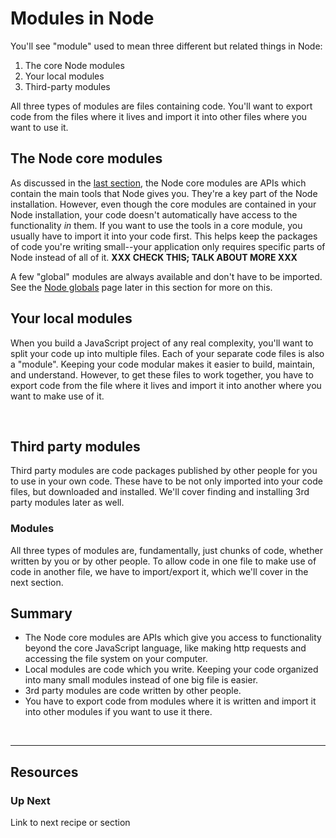 # Modules in Node

You'll see "module" used to mean three different but related things in Node: 
1) The core Node modules
2) Your local modules
3) Third-party modules

All three types of modules are files containing code. You'll want to export code from the files where it lives and import it into other files where you want to use it.

## The Node core modules

As discussed in the [last section](https://github.com/bkager/Node-cookbook/blob/main/informational-whats-in-node-basics-section.md), the Node core modules are APIs which contain the main tools that Node gives you. They're a key part of the Node installation. However, even though the core modules are contained in your Node installation, your code doesn't automatically have access to the functionality _in_ them. If you want to use the tools in a core module, you usually have to import it into your code first. This helps keep the packages of code you're writing small--your application only requires specific parts of Node instead of all of it. **XXX CHECK THIS; TALK ABOUT MORE XXX**

A few "global" modules are always available and don't have to be imported. See the [Node globals](https://github.com/bkager/Node-cookbook/blob/main/informational-Node-globals.md) page later in this section for more on this.


## Your local modules

When you build a JavaScript project of any real complexity, you'll want to split your code up into multiple files. Each of your separate code files is also a "module". Keeping your code modular makes it easier to build, maintain, and understand. However, to get these files to work together, you have to export code from the file where it lives and import it into another where you want to make use of it.

&nbsp;

## Third party modules

Third party modules are code packages published by other people for you to use in your own code. These have to be not only imported into your code files, but downloaded and installed. We'll cover finding and installing 3rd party modules later as well.

### Modules

All three types of modules are, fundamentally, just chunks of code, whether written by you or by other people. To allow code in one file to make use of code in another file, we have to import/export it, which we'll cover in the next section.
&nbsp;

## Summary 
* The Node core modules are APIs which give you access to functionality beyond the core JavaScript language, like making http requests and accessing the file system on your computer.
* Local modules are code which you write. Keeping your code organized into many small modules instead of one big file is easier.
* 3rd party modules are code written by other people.
* You have to export code from modules where it is written and import it into other modules if you want to use it there. 

&nbsp;

___

## Resources

### Up Next

Link to next recipe or section
